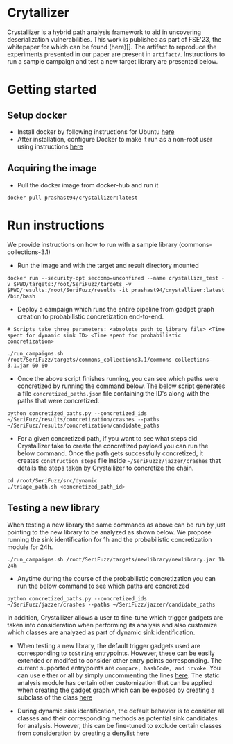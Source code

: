 # Crytallizer

Crystallizer is a hybrid path analysis framework to aid in uncovering deserialization vulnerabilities. This work is published as part of FSE'23, the whitepaper for which can be found (here)[].
The artifact to reproduce the experiments presented in our paper are present in `artifact/`. Instructions to run a sample campaign and test a new target library are presented below.

# Getting started 

## Setup docker 

- Install docker by following instructions for Ubuntu [here](https://docs.docker.com/engine/install/ubuntu/)
- After installation, configure Docker to make it run as a non-root user using instructions [here](https://docs.docker.com/engine/install/linux-postinstall/)

## Acquiring the image 

- Pull the docker image from docker-hub and run it
```
docker pull prashast94/crystallizer:latest
```

# Run instructions

We provide instructions on how to run with a sample library (commons-collections-3.1)

- Run the image and with the target and result directory mounted 
```
docker run --security-opt seccomp=unconfined --name crystallize_test -v $PWD/targets:/root/SeriFuzz/targets -v $PWD/results:/root/SeriFuzz/results -it prashast94/crystallizer:latest /bin/bash
```

- Deploy a campaign which runs the entire pipeline from gadget graph creation to probabilistic concretization end-to-end. 
```
# Scripts take three parameters: <absolute path to library file> <Time spent for dynamic sink ID> <Time spent for probabilistic concretization>

./run_campaigns.sh /root/SeriFuzz/targets/commons_collections3.1/commons-collections-3.1.jar 60 60
```
- Once the above script finishes running, you can see which paths were concretized by running the command below. The below script generates a file `concretized_paths.json` file containing the ID's along with the paths that were concretized.
```
python concretized_paths.py --concretized_ids ~/SeriFuzz/results/concretization/crashes --paths ~/SeriFuzz/results/concretization/candidate_paths
``` 

- For a given concretized path, if you want to see what steps did Crystallizer take to create the concretized payload you can run the below command. Once the path gets successfully concretized, it creates `construction_steps` file inside `~/SeriFuzzz/jazzer/crashes` that details the steps taken by Crystallizer to concretize the chain.
```
cd /root/SeriFuzz/src/dynamic
./triage_path.sh <concretized_path_id>
```

## Testing a new library

When testing a new library the same commands as above can be run by just
pointing to the new library to be analyzed as shown below. We propose running
the sink identification for 1h and the probabilistic concretization module for
24h.
```
./run_campaigns.sh /root/SeriFuzz/targets/newlibrary/newlibrary.jar 1h 24h
```
- Anytime during the course of the probabilistic concretization you can run the below command to see which paths are concretized
```
python concretized_paths.py --concretized_ids ~/SeriFuzz/jazzer/crashes --paths ~/SeriFuzz/jazzer/candidate_paths
```

In addition, Crystallizer allows a user to fine-tune which trigger gadgets are
taken into consideration when performing its analysis and also customize which
classes are analyzed as part of dynamic sink identification.

- When testing a new library, the default trigger gadgets used are
  corresponding to `toString` entrypoints. However, these can be easily
  extended or modifed to consider other entry points corresponding. The current
  supported entrypoints are `compare, hashCode, and invoke`. You can use either
  or all by simply uncommenting the lines [here](https://github.com/HexHive/Crystallizer/blob/main/src/static/src/main/java/analysis/LibSpecificRules.java#L53-L55). The static analysis module
  has certain other customization that can be applied when creating the gadget
  graph which can be exposed by creating a subclass of the class [here](https://github.com/HexHive/Crystallizer/blob/main/src/static/src/main/java/analysis/LibSpecificRules.java#L13)

- During dynamic sink identification, the default behavior is to consider all
  classes and their corresponding methods as potential sink candidates for
  analysis. However, this can be fine-tuned to exclude certain classes from
  consideration by creating a denylist [here](https://github.com/HexHive/Crystallizer/blob/main/src/dynamic/DynamicSinkID.java#L109) 
